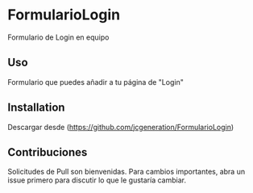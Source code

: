 # FormularioLogin
Formulario de Login en equipo

## Uso
Formulario que puedes añadir a tu página de "Login" 

## Installation

Descargar desde (https://github.com/jcgeneration/FormularioLogin)

## Contribuciones
Solicitudes de Pull son bienvenidas. Para cambios importantes, abra un issue primero para discutir lo que le gustaría cambiar.
